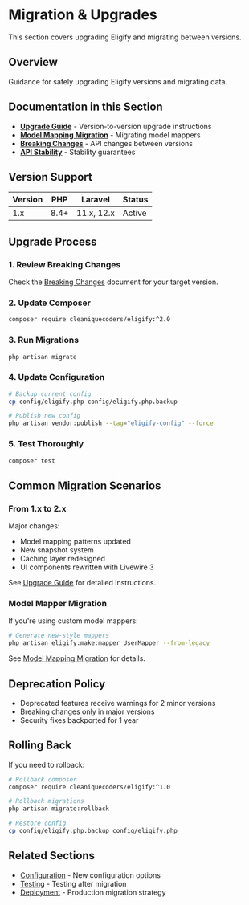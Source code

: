 # Migration & Upgrades

This section covers upgrading Eligify and migrating between versions.

## Overview

Guidance for safely upgrading Eligify versions and migrating data.

## Documentation in this Section

- **[Upgrade Guide](upgrade-guide.md)** - Version-to-version upgrade instructions
- **[Model Mapping Migration](model-mapping-migration.md)** - Migrating model mappers
- **[Breaking Changes](breaking-changes.md)** - API changes between versions
- **[API Stability](api-stability.md)** - Stability guarantees

## Version Support

| Version | PHP | Laravel | Status |
|---------|-----|---------|--------|
| 1.x | 8.4+ | 11.x, 12.x | Active |

## Upgrade Process

### 1. Review Breaking Changes

Check the [Breaking Changes](breaking-changes.md) document for your target version.

### 2. Update Composer

```bash
composer require cleaniquecoders/eligify:^2.0
```

### 3. Run Migrations

```bash
php artisan migrate
```

### 4. Update Configuration

```bash
# Backup current config
cp config/eligify.php config/eligify.php.backup

# Publish new config
php artisan vendor:publish --tag="eligify-config" --force
```

### 5. Test Thoroughly

```bash
composer test
```

## Common Migration Scenarios

### From 1.x to 2.x

Major changes:

- Model mapping patterns updated
- New snapshot system
- Caching layer redesigned
- UI components rewritten with Livewire 3

See [Upgrade Guide](upgrade-guide.md) for detailed instructions.

### Model Mapper Migration

If you're using custom model mappers:

```bash
# Generate new-style mappers
php artisan eligify:make:mapper UserMapper --from-legacy
```

See [Model Mapping Migration](model-mapping-migration.md) for details.

## Deprecation Policy

- Deprecated features receive warnings for 2 minor versions
- Breaking changes only in major versions
- Security fixes backported for 1 year

## Rolling Back

If you need to rollback:

```bash
# Rollback composer
composer require cleaniquecoders/eligify:^1.0

# Rollback migrations
php artisan migrate:rollback

# Restore config
cp config/eligify.php.backup config/eligify.php
```

## Related Sections

- [Configuration](../06-configuration/) - New configuration options
- [Testing](../09-testing/) - Testing after migration
- [Deployment](../10-deployment/) - Production migration strategy
